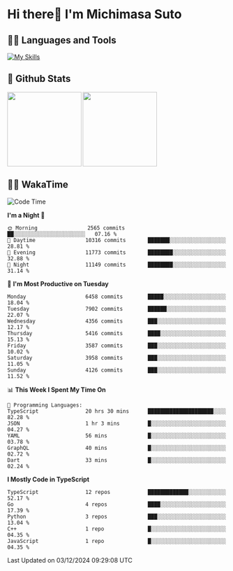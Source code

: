 # Hi there👋 I'm Michimasa Suto

## 🧑‍💻 Languages and Tools
[![My Skills](https://skillicons.dev/icons?i=ts,nextjs,react,vue,python,go,aws,docker,nodejs,redux,solidity,firebase,gcp,js,bootstrap,tailwind,materialui,html,css,wordpress,xd,figma,raspberrypi,arduino)](https://skillicons.dev)

<!--
**Suto-Michimasa/Suto-Michimasa** is a ✨ _special_ ✨ repository because its `README.md` (this file) appears on your GitHub profile.

Here are some ideas to get you started:

- 🔭 I’m currently working on ...
- 🌱 I’m currently learning ...
- 👯 I’m looking to collaborate on ...
- 🤔 I’m looking for help with ...
- 💬 Ask me about ...
- 📫 How to reach me: ...
- 😄 Pronouns: ...
- ⚡ Fun fact: ...
-->
## 💎 Github Stats

<div>
  <img height="170" align="left" src="https://github-readme-stats.vercel.app/api?username=Suto-michimasa&count_private=true&show_icons=true&theme=dark" />
  <img height="170" src="https://github-readme-stats.vercel.app/api/top-langs/?username=Suto-michimasa&langs_count=8&layout=compact&theme=dark" />
</div>

<!-- ## 🏆 GitHub Profile Trophy

<img width="800" src="https://github-profile-trophy.vercel.app/?username=Suto-michimasa&theme=onedark&no-frame=true"/>
 -->

## 🧑‍💻 WakaTime
<!--START_SECTION:waka-->
![Code Time](http://img.shields.io/badge/Code%20Time-361%20hrs%2051%20mins-blue)

**I'm a Night 🦉** 

```text
🌞 Morning                2565 commits        ██░░░░░░░░░░░░░░░░░░░░░░░   07.16 % 
🌆 Daytime                10316 commits       ███████░░░░░░░░░░░░░░░░░░   28.81 % 
🌃 Evening                11773 commits       ████████░░░░░░░░░░░░░░░░░   32.88 % 
🌙 Night                  11149 commits       ████████░░░░░░░░░░░░░░░░░   31.14 % 
```
📅 **I'm Most Productive on Tuesday** 

```text
Monday                   6458 commits        █████░░░░░░░░░░░░░░░░░░░░   18.04 % 
Tuesday                  7902 commits        ██████░░░░░░░░░░░░░░░░░░░   22.07 % 
Wednesday                4356 commits        ███░░░░░░░░░░░░░░░░░░░░░░   12.17 % 
Thursday                 5416 commits        ████░░░░░░░░░░░░░░░░░░░░░   15.13 % 
Friday                   3587 commits        ███░░░░░░░░░░░░░░░░░░░░░░   10.02 % 
Saturday                 3958 commits        ███░░░░░░░░░░░░░░░░░░░░░░   11.05 % 
Sunday                   4126 commits        ███░░░░░░░░░░░░░░░░░░░░░░   11.52 % 
```


📊 **This Week I Spent My Time On** 

```text
💬 Programming Languages: 
TypeScript               20 hrs 30 mins      █████████████████████░░░░   82.28 % 
JSON                     1 hr 3 mins         █░░░░░░░░░░░░░░░░░░░░░░░░   04.27 % 
YAML                     56 mins             █░░░░░░░░░░░░░░░░░░░░░░░░   03.78 % 
GraphQL                  40 mins             █░░░░░░░░░░░░░░░░░░░░░░░░   02.72 % 
Dart                     33 mins             █░░░░░░░░░░░░░░░░░░░░░░░░   02.24 % 
```

**I Mostly Code in TypeScript** 

```text
TypeScript               12 repos            █████████████░░░░░░░░░░░░   52.17 % 
Go                       4 repos             ████░░░░░░░░░░░░░░░░░░░░░   17.39 % 
Python                   3 repos             ███░░░░░░░░░░░░░░░░░░░░░░   13.04 % 
C++                      1 repo              █░░░░░░░░░░░░░░░░░░░░░░░░   04.35 % 
JavaScript               1 repo              █░░░░░░░░░░░░░░░░░░░░░░░░   04.35 % 
```




 Last Updated on 03/12/2024 09:29:08 UTC
<!--END_SECTION:waka-->

